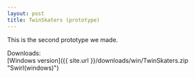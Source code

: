 ```yaml
---
layout: post
title: TwinSkaters (prototype)
---
```


This is the second prototype we made.

Downloads:  
[Windows version]({{ site.url }}/downloads/win/TwinSkaters.zip "Swirl(windows)")  


